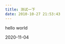 ```yaml
---
title: 测试一下
date: 2010-10-27 21:53:43
---
```


hello world

<!-- 他想隐藏在这个世界，又想发出声音。
他喜欢炽热的欢愉，也喜欢冷淡的静默。
明明是炎热的 8 月，他为什么会感到冷呢
真是个奇怪的人啊

他在期待着什么呢？
午夜他在外游荡撒野
躺在草坪
望着星空
闻到了湖边若有若无的潮湿
听见拂面温柔静谧的风
嘴上与朋友谈心说笑
心里又在想着什么呢？
我也不知道

仔细想想
他也是个挺浪漫的人

他做错了事情
我知道他做错了
我劝他戒酒
又不希望他变成滴酒不沾没有情趣的人

虽然现在被世界遗弃着
但是
他也曾经被那么多人爱着啊 -->

<!-- 2020-10-27
尝试做些小课题，截止今日均已失败告终。
对技术认知的如此缺少。脑子里没有正确的概念。导致想法思路啥的又跑偏了
不可能所有想法都做的出来啊
所以不能想做啥就做啥啊
还是要看看大家是怎么做的然后参考出自己的思路。

然后是此时此刻的糟糕情绪。我倒是不怕暂时的失败，但是一次又一次的是真的打击信心啊。。。

现在是 10 点半，要拖着疲惫的身心回家了
今天是不成功的一天
明天一定要比今天好啊
失败是成功他妈的，干干干，奥利给 -->

<!-- 2020-11-03

：我得允许自己爬不到金字塔的顶端，
我得接受自己是个茫茫人海中的普通一员。
如果我的能力只能让我苟延残喘着
那么苟延残喘就是我的价值

wh：你是个明白人。任何人的成长，都是从接受自己的平庸开始。

：接受平庸？ 我接受个🐔
我可是这世界上最棒的朱军

：我太他妈的棒了

：我想啊，如果世界上比我惨的人都消失了
我就是最惨的那个
穷困潦倒
无依无靠
但是我心态不会崩塌

wh：[狗子]总有人比你惨。

：如果世界上比你差的人都消失了
你心态会不会崩呢

wh：不可能的。

：你会

：你内心的骄傲不允许这样
你会想要了结自己
这个时候我就会踩着7色云彩救你于水火

wh：是的，我的骄傲不允许我比身边的人都辣鸡。

：我这点骄傲早都被磨平了 他妈的

wh：你也没沦落到比你身边的所有人都辣鸡。

wh：起码你前女友的数量就遥遥领先。

：谁比那个？？
：不比较，就没有差异
：不比较，世界都一样
：山也是水，水也是山
你也是我，我也还是你爹
：当代哲学家，朱军
《朱学》即将出版，欢迎大家购买

wh：世界总是充满比较，你就是比别人沙雕，我也比你爹更像你爹。

：他妈的竟然无力反驳，但是不能承认

wh：无力反驳就是不能否认，这个时候的你口头上承不承认就没什么意义了。

：不管有没有意义，那是我和我最后的倔强
：倔强的小红军

也许我在茫茫人海人海中乍一看不起眼，但是你仔细看啊，我也在闪闪发光。 -->

2020-11-04

<!-- # 个人信息

- 朱军/男/1994
- 工作年限：2 年
- 手机：13072474469
- Email：13072474469@163.com
-
# 技能清单

- 编程语言：html css javascript ajax
- 前端框架：react.js umi.js dva.js antd,了解 react hooks 等新特性
- 前端工具：less、xlsx、axios、lodash
- 版本管理、文档和自动化部署工具：Git
- 熟练使用 ES5，ES6，熟悉 ES7 等之后的语法
- 了解 webSocket 技术与后端完成交互



# 工作经历

## 北京深度制耀科技有限公司（ 2019 年 7 月 ~ 今）

### Herms 项目

是一个外企拜耳公司的项目—— 人类遗传资源信息管理系统
为了让用户快速，准确并且合乎法规的向人类遗传资源管理办公室提供相关资料而诞生的一个系统工具。其中我负责前端的一些页面展示、页面交互及业务需要的一些组件开发，如：登录页面及相关逻辑（实现 UI 效果）、申报审批相关页面（复杂业务逻辑）、源文件管理页面（增删改查下载预览版本跟踪）、监控预警页面（数据可视化）、审计追踪页面（电子签名，操作记录）等页面。

- 在线上灰度测试的时候，发现该项目线上服务器中文件无法被公网访问，导致预览组件无法使用。所以自己封装、实现了可以对 pdf、xls、xlsx、doc、docx 等文件格式预览的功能。
- 在文件抓取的交互部分，由于用时较长，交互效果较差。使用了 QueueAnim 插件用动画的方式优化交互效果。
- 在页面实现的过程中，发现频繁使用抽屉+表单的交互，所以封装了抽屉组件，并且支持扩展除表单外的其他组件搭配抽屉使用。
- 在实现电子签名需求的时候，考虑到要配合接口、权限，多种页面交互等，封装了高阶组件。实现了快速给模块增加电子签名功能。代码变动量小，组件耦合性低。后续也很方便的应用于其他项目中。

### TMS 项目

**人工翻译系统**
项目分为两个系统，一个是给客户使用的 TMS-client，另一个是给我们自己翻译团队使用的 TMS-pm。我负责给客户使用的 TMS-client 系统，以及 TMS-pm 系统的部分页面模块。实现了客户从下订单到订单完成的一整套工作流程生命周期。

- 项目使用了 umi3 和 antd4 更新了原有代码，代码运行更高效快速。特别是表单相关部分。
- 技术上遇见了一些问题，比如超过一个 G 的大文件上传，通过把文件转化为 blob 格式，使用 blob 的 slice 方法切割文件，使用 promise 方法发送并通知后端文件传送结束，实现了大文件分片上传。

### 其他项目

**药物警戒系统-PV** ：

参与部分业务模块开发（审计追踪，信息管理，报告管理，统计分析等）

- 在做统计分析遇到了 4 层数据嵌套的表格展示，涉及到单元格合并和导出 excel 的合并。在页面展示中用了 immer 调整数据结构，封装了导出 excel 组件，实现了对于合并单元格的数据导出。
- 在做报告管理的过程中，业务要求要多个 tab 页面间共享数据，并且有暂存的功能。所以把 form 引用传入子组件配合各个页面的逻辑。实现了页面暂存和多 tab 页交互效果。

  PV-saas：
  参与原有 saas 的维护，由于增加新的产品的管理需求，原有项目无法实现。所以重做新 saas，可以实现后续产品快速融入 saas 管理中。

  PV-gsk：
  参与部分业务模块开发以及项目后期维护，开发过程中为匹配业务需求完成了大量的自定义校验，对用户操作不合规及时做出交互反馈。

## 杭州博彦科技有限公司 - 蚂蚁金服外包（ 2018 年 7 月 ~ 2019 年 6 月 ）

### 财富王者活动后台

项目描述：支付宝财富王者活动(to C)需要一个管理后台(to B)来创建活动以及控制活动正常进行。我负责整个管理后台的部分。
项 目 职 责 ：后台系统的开发及维护
应 用 技 术 ：

1. 使用蚂蚁内部框架“金蝉”进行快速开发，框架对接口、页面样式、页面逻辑分开统一管理，对工作效率有很大提升。
2. 为了限制后台可操作人员及操作合理性而加入阿里权限系统，审批流。
3. 为了实现多家企业活动内容的配置，开发了 repeat 组件，可以快速对 30 余企业活动的快速配置。

### 蚂蚁金服基金自运营平台（财富号）

项目描述：面向基金机构，银行，券商以及保险公司，帮助企业推出、营销产品。
项目职责：对财富号迭代需求进行开发，主要涉及司南运营模块及服务管理模块。
应用 技 术 ：

1. 蚂蚁 chair 框架（融合 dva, saga, eggjs, react 等技术的 mvc 框架）。
2. ui 框架主要使用 antd
3. 使用 es6+，promise，async 等方法保证代码易维护性，避免回调地狱形成。
4. 为了提高开发效率，使用 FromRender 框架，通过拖拽形式快速生成所需的 json-schema 数据结构，框架快速生成表单结构。并且在数据结构上与后端匹配的更好。 -->
